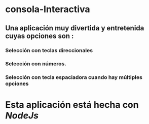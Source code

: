 # consola-Interactiva

## Una aplicación  muy divertida y entretenida cuyas opciones son :

### Selección con teclas direccionales 
### Selección con números.
### Selección con tecla espaciadora cuando hay múltiples opciones 

# Esta aplicación está hecha con <em>NodeJs</em>

